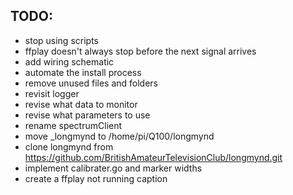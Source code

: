 ## TODO:

- stop using scripts
- ffplay doesn't always stop before the next signal arrives
- add wiring schematic
- automate the install process
- remove unused files and folders
- revisit logger
- revise what data to monitor
- revise what parameters to use
- rename spectrumClient
- move _longmynd to /home/pi/Q100/longmynd
- clone longmynd from https://github.com/BritishAmateurTelevisionClub/longmynd.git
- implement calibrater.go and marker widths
- create a ffplay not running caption

